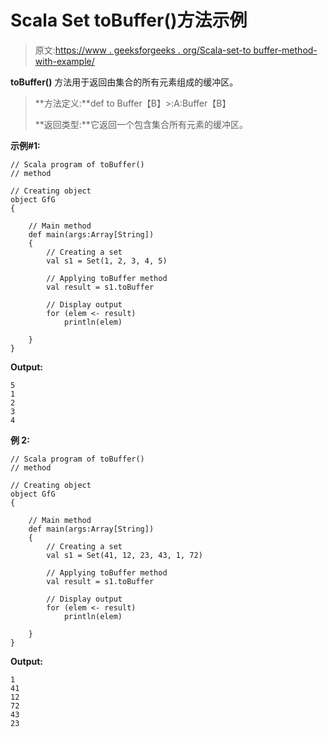 # Scala Set toBuffer()方法示例

> 原文:[https://www . geeksforgeeks . org/Scala-set-to buffer-method-with-example/](https://www.geeksforgeeks.org/scala-set-tobuffer-method-with-example/)

**toBuffer()** 方法用于返回由集合的所有元素组成的缓冲区。

> **方法定义:**def to Buffer【B】>:A:Buffer【B】
> 
> **返回类型:**它返回一个包含集合所有元素的缓冲区。

**示例#1:**

```
// Scala program of toBuffer() 
// method 

// Creating object 
object GfG 
{ 

    // Main method 
    def main(args:Array[String]) 
    { 
        // Creating a set 
        val s1 = Set(1, 2, 3, 4, 5) 

        // Applying toBuffer method 
        val result = s1.toBuffer

        // Display output
        for (elem <- result)
            println(elem)

    } 
} 
```

**Output:**

```
5
1
2
3
4

```

**例 2:**

```
// Scala program of toBuffer() 
// method 

// Creating object 
object GfG 
{ 

    // Main method 
    def main(args:Array[String]) 
    { 
        // Creating a set 
        val s1 = Set(41, 12, 23, 43, 1, 72) 

        // Applying toBuffer method 
        val result = s1.toBuffer

        // Display output
        for (elem <- result)
            println(elem)

    } 
} 
```

**Output:**

```
1
41
12
72
43
23

```